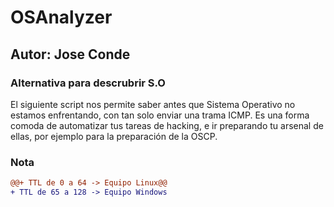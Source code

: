 # OSAnalyzer
## Autor: Jose Conde
### Alternativa para descrubrir S.O

El siguiente script nos permite saber antes que Sistema Operativo no estamos enfrentando, con tan solo enviar una trama ICMP. Es una forma comoda de automatizar tus tareas de hacking, e ir preparando tu arsenal de ellas, por ejemplo para la preparación de la OSCP.

### Nota
```diff
@@+ TTL de 0 a 64 -> Equipo Linux@@
+ TTL de 65 a 128 -> Equipo Windows 
```
